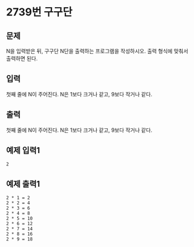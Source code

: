 # 2739번 구구단

## 문제
N을 입력받은 뒤, 구구단 N단을 출력하는 프로그램을 작성하시오. 출력 형식에 맞춰서 출력하면 된다.

## 입력
첫째 줄에 N이 주어진다. N은 1보다 크거나 같고, 9보다 작거나 같다.

## 출력
첫째 줄에 N이 주어진다. N은 1보다 크거나 같고, 9보다 작거나 같다.

## 예제 입력1
	2
  
## 예제 출력1
	2 * 1 = 2
	2 * 2 = 4
	2 * 3 = 6
	2 * 4 = 8
	2 * 5 = 10
	2 * 6 = 12
	2 * 7 = 14
	2 * 8 = 16
	2 * 9 = 18
 
